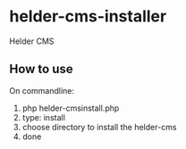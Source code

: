 # helder-cms-installer
Helder CMS 

## How to use
On commandline:
1. php helder-cmsinstall.php
2. type: install
3. choose directory to install the helder-cms
4. done
